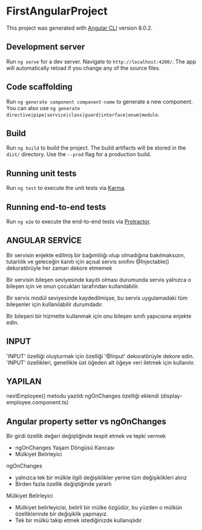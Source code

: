 # FirstAngularProject

This project was generated with [Angular CLI](https://github.com/angular/angular-cli) version 8.0.2.

## Development server

Run `ng serve` for a dev server. Navigate to `http://localhost:4200/`. The app will automatically reload if you change any of the source files.

## Code scaffolding

Run `ng generate component component-name` to generate a new component. You can also use `ng generate directive|pipe|service|class|guard|interface|enum|module`.

## Build

Run `ng build` to build the project. The build artifacts will be stored in the `dist/` directory. Use the `--prod` flag for a production build.

## Running unit tests

Run `ng test` to execute the unit tests via [Karma](https://karma-runner.github.io).

## Running end-to-end tests

Run `ng e2e` to execute the end-to-end tests via [Protractor](http://www.protractortest.org/).

## ANGULAR SERVİCE

Bir servisin enjekte edilmiş bir bağımlılığı olup olmadığına bakılmaksızın, tutarlılık ve geleceğin kanıtı için açısal servis sınıfını @Injectable() dekoratörüyle her zaman dekore etmemek

Bir servisin bileşen seviyesinde kayıtlı olması durumunda servis yalnızca o bileşen için ve onun çocukları tarafından kullanılabilir.

Bir servis modül seviyesinde kaydedilmişse, bu servis uygulamadaki tüm bileşenler için kullanılabilir durumdadır.

Bir bileşeni bir hizmette kullanmak için onu bileşen sınıfı yapıcısına enjekte edin.

## INPUT

'INPUT' özelliği oluşturmak için özelliği '@Input' dekoratörüyle dekore edin.
'INPUT' özellikleri, genellikle üst öğeden alt öğeye veri iletmek için kullanılır.

## YAPILAN
nextEmployee() metodu yazıldı
ngOnChanges özelliği eklendi (display-employee.component.ts)

## Angular property setter vs ngOnChanges
Bir girdi özellik değeri değiştiğinde tespit etmek ve tepki vermek
  - ngOnChanges Yaşam Döngüsü Kancası
  - Mülkiyet Belirleyici

ngOnChanges
  - yalnızca tek bir mülkle ilgili değişiklikler yerine tüm değişiklikleri alırız
  - Birden fazla özellik değiştiğinde yararlı

Mülkiyet Belirleyici
  - Mülkiyet belirleyicisi, belirli bir mülke özgüdür, bu yüzden o mülkün özelliklerinde bir değişiklik yapmayız.
  - Tek bir mülkü takip etmek istediğinizde kullanışlıdır

